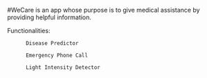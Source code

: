 #WeCare is an app whose  purpose is to give medical assistance by providing helpful information.

Functionalities:

          Disease Predictor
	      
	      Emergency Phone Call	  
	      
	      Light Intensity Detector
			  
